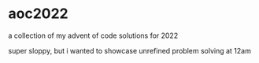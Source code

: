 # aoc2022
a collection of my advent of code solutions for 2022

super sloppy, but i wanted to showcase unrefined problem solving at 12am
